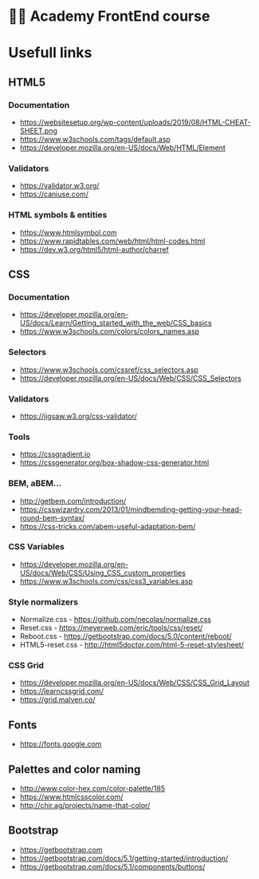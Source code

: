 # 👨‍🎓 Academy FrontEnd course

# Usefull links

## HTML5

### Documentation

 - https://websitesetup.org/wp-content/uploads/2019/08/HTML-CHEAT-SHEET.png
 - https://www.w3schools.com/tags/default.asp
 - https://developer.mozilla.org/en-US/docs/Web/HTML/Element

### Validators

 - https://validator.w3.org/
 - https://caniuse.com/
 
### HTML symbols & entities

 - https://www.htmlsymbol.com
 - https://www.rapidtables.com/web/html/html-codes.html
 - https://dev.w3.org/html5/html-author/charref


 ## CSS

### Documentation

 - https://developer.mozilla.org/en-US/docs/Learn/Getting_started_with_the_web/CSS_basics
 - https://www.w3schools.com/colors/colors_names.asp

### Selectors

 - https://www.w3schools.com/cssref/css_selectors.asp
 - https://developer.mozilla.org/en-US/docs/Web/CSS/CSS_Selectors


 ### Validators

 - https://jigsaw.w3.org/css-validator/

### Tools

 - https://cssgradient.io
 - https://cssgenerator.org/box-shadow-css-generator.html

### BEM, aBEM...
 - http://getbem.com/introduction/
 - https://csswizardry.com/2013/01/mindbemding-getting-your-head-round-bem-syntax/
 - https://css-tricks.com/abem-useful-adaptation-bem/

### CSS Variables

 - https://developer.mozilla.org/en-US/docs/Web/CSS/Using_CSS_custom_properties
 - https://www.w3schools.com/css/css3_variables.asp

### Style normalizers

 * Normalize.css - https://github.com/necolas/normalize.css
 * Reset.css - https://meyerweb.com/eric/tools/css/reset/
 * Reboot.css - https://getbootstrap.com/docs/5.0/content/reboot/
 * HTML5-reset.css - http://html5doctor.com/html-5-reset-stylesheet/

 ### CSS Grid
 - https://developer.mozilla.org/en-US/docs/Web/CSS/CSS_Grid_Layout
 - https://learncssgrid.com/
 - https://grid.malven.co/

 ## Fonts

 - https://fonts.google.com

 ## Palettes and color naming

 - http://www.color-hex.com/color-palette/185
 - https://www.htmlcsscolor.com/ 
 - http://chir.ag/projects/name-that-color/

 ## Bootstrap

 - https://getbootstrap.com
 - https://getbootstrap.com/docs/5.1/getting-started/introduction/
 - https://getbootstrap.com/docs/5.1/components/buttons/